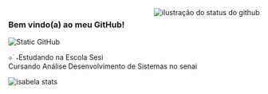 <img align='right' src="https://github-readme-stats.vercel.app/api?username=isabelatodescatt&show_icons=true&title_color=783c00&text_color=af552e&icon_color=783c00&bg_color=f8efd4&cache_seconds=2300" alt="ilustração do status do github">

### Bem vindo(a) ao meu GitHub!

<img src="https://img.shields.io/static/v1?label=Overview&message=isabelatodescatt&color=f8efd4&style=for-the-badge&logo=GitHub" alt="Static GitHub">

<p>⊹ ࣪ ˖Estudando na Escola Sesi<br/> Cursando Análise Desenvolvimento de Sistemas no senai</p>

![isabela stats](https://github-readme-stats.vercel.app/api/top-langs/?username=isabelatodescatt&title_color=783c00&text_color=af552e&icon_color=783c00&bg_color=f8efd4)
